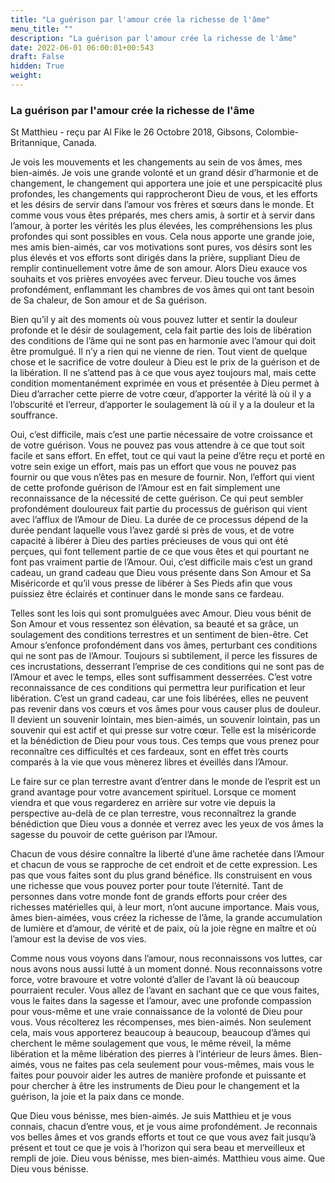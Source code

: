 ```yaml
---
title: "La guérison par l'amour crée la richesse de l'âme"
menu_title: ""
description: "La guérison par l'amour crée la richesse de l'âme"
date: 2022-06-01 06:00:01+00:543
draft: False
hidden: True
weight:
---
```

### La guérison par l'amour crée la richesse de l'âme

St Matthieu - reçu par Al Fike le 26 Octobre 2018, Gibsons, Colombie-Britannique, Canada.

Je vois les mouvements et les changements au sein de vos âmes, mes bien-aimés. Je vois une grande volonté et un grand désir d’harmonie et de changement, le changement qui apportera une joie et une perspicacité plus profondes, les changements qui rapprocheront Dieu de vous, et les efforts et les désirs de servir dans l’amour vos frères et sœurs dans le monde. Et comme vous vous êtes préparés, mes chers amis, à sortir et à servir dans l’amour, à porter les vérités les plus élevées, les compréhensions les plus profondes qui sont possibles en vous. Cela nous apporte une grande joie, mes amis bien-aimés, car vos motivations sont pures, vos désirs sont les plus élevés et vos efforts sont dirigés dans la prière, suppliant Dieu de remplir continuellement votre âme de son amour. Alors Dieu exauce vos souhaits et vos prières envoyées avec ferveur. Dieu touche vos âmes profondément, enflammant les chambres de vos âmes qui ont tant besoin de Sa chaleur, de Son amour et de Sa guérison.

Bien qu’il y ait des moments où vous pouvez lutter et sentir la douleur profonde et le désir de soulagement, cela fait partie des lois de libération des conditions de l’âme qui ne sont pas en harmonie avec l’amour qui doit être promulgué. Il n’y a rien qui ne vienne de rien. Tout vient de quelque chose et le sacrifice de votre douleur à Dieu est le prix de la guérison et de la libération. Il ne s’attend pas à ce que vous ayez toujours mal, mais cette condition momentanément exprimée en vous et présentée à Dieu permet à Dieu d’arracher cette pierre de votre cœur, d’apporter la vérité là où il y a l’obscurité et l’erreur, d’apporter le soulagement là où il y a la douleur et la souffrance.

Oui, c’est difficile, mais c’est une partie nécessaire de votre croissance et de votre guérison. Vous ne pouvez pas vous attendre à ce que tout soit facile et sans effort. En effet, tout ce qui vaut la peine d’être reçu et porté en votre sein exige un effort, mais pas un effort que vous ne pouvez pas fournir ou que vous n’êtes pas en mesure de fournir. Non, l’effort qui vient de cette profonde guérison de l’Amour est en fait simplement une reconnaissance de la nécessité de cette guérison. Ce qui peut sembler profondément douloureux fait partie du processus de guérison qui vient avec l’afflux de l’Amour de Dieu. La durée de ce processus dépend de la durée pendant laquelle vous l’avez gardé si près de vous, et de votre capacité à libérer à Dieu des parties précieuses de vous qui ont été perçues, qui font tellement partie de ce que vous êtes et qui pourtant ne font pas vraiment partie de l’Amour. Oui, c’est difficile mais c’est un grand cadeau, un grand cadeau que Dieu vous présente dans Son Amour et Sa Miséricorde et qu’il vous presse de libérer à Ses Pieds afin que vous puissiez être éclairés et continuer dans le monde sans ce fardeau.

Telles sont les lois qui sont promulguées avec Amour. Dieu vous bénit de Son Amour et vous ressentez son élévation, sa beauté et sa grâce, un soulagement des conditions terrestres et un sentiment de bien-être. Cet Amour s’enfonce profondément dans vos âmes, perturbant ces conditions qui ne sont pas de l’Amour. Toujours si subtilement, il perce les fissures de ces incrustations, desserrant l’emprise de ces conditions qui ne sont pas de l’Amour et avec le temps, elles sont suffisamment desserrées. C’est votre reconnaissance de ces conditions qui permettra leur purification et leur libération. C’est un grand cadeau, car une fois libérées, elles ne peuvent pas revenir dans vos cœurs et vos âmes pour vous causer plus de douleur. Il devient un souvenir lointain, mes bien-aimés, un souvenir lointain, pas un souvenir qui est actif et qui presse sur votre cœur. Telle est la miséricorde et la bénédiction de Dieu pour vous tous. Ces temps que vous prenez pour reconnaître ces difficultés et ces fardeaux, sont en effet très courts comparés à la vie que vous mènerez libres et éveillés dans l’Amour.

Le faire sur ce plan terrestre avant d’entrer dans le monde de l’esprit est un grand avantage pour votre avancement spirituel. Lorsque ce moment viendra et que vous regarderez en arrière sur votre vie depuis la perspective au-delà de ce plan terrestre, vous reconnaîtrez la grande bénédiction que Dieu vous a donnée et verrez avec les yeux de vos âmes la sagesse du pouvoir de cette guérison par l’Amour.

Chacun de vous désire connaître la liberté d’une âme rachetée dans l’Amour et chacun de vous se rapproche de cet endroit et de cette expression. Les pas que vous faites sont du plus grand bénéfice. Ils construisent en vous une richesse que vous pouvez porter pour toute l’éternité. Tant de personnes dans votre monde font de grands efforts pour créer des richesses matérielles qui, à leur mort, n’ont aucune importance. Mais vous, âmes bien-aimées, vous créez la richesse de l’âme, la grande accumulation de lumière et d’amour, de vérité et de paix, où la joie règne en maître et où l’amour est la devise de vos vies.

Comme nous vous voyons dans l’amour, nous reconnaissons vos luttes, car nous avons nous aussi lutté à un moment donné. Nous reconnaissons votre force, votre bravoure et votre volonté d’aller de l’avant là où beaucoup pourraient reculer. Vous allez de l’avant en sachant que ce que vous faites, vous le faites dans la sagesse et l’amour, avec une profonde compassion pour vous-même et une vraie connaissance de la volonté de Dieu pour vous. Vous récolterez les récompenses, mes bien-aimés. Non seulement cela, mais vous apporterez beaucoup à beaucoup, beaucoup d’âmes qui cherchent le même soulagement que vous, le même réveil, la même libération et la même libération des pierres à l’intérieur de leurs âmes. Bien-aimés, vous ne faites pas cela seulement pour vous-mêmes, mais vous le faites pour pouvoir aider les autres de manière profonde et puissante et pour chercher à être les instruments de Dieu pour le changement et la guérison, la joie et la paix dans ce monde.

Que Dieu vous bénisse, mes bien-aimés. Je suis Matthieu et je vous connais, chacun d’entre vous, et je vous aime profondément. Je reconnais vos belles âmes et vos grands efforts et tout ce que vous avez fait jusqu’à présent et tout ce que je vois à l’horizon qui sera beau et merveilleux et rempli de joie. Dieu vous bénisse, mes bien-aimés. Matthieu vous aime. Que Dieu vous bénisse.
